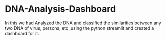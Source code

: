 # DNA-Analysis-Dashboard
In this we had Analyzed the DNA and classified the similarities between any two DNA of virus, persons, etc ,using the python streamlit and created a dashboard for it.
